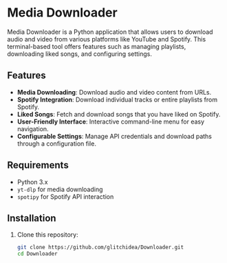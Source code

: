 # Media Downloader

Media Downloader is a Python application that allows users to download audio and video from various platforms like YouTube and Spotify. This terminal-based tool offers features such as managing playlists, downloading liked songs, and configuring settings.

## Features

- **Media Downloading**: Download audio and video content from URLs.
- **Spotify Integration**: Download individual tracks or entire playlists from Spotify.
- **Liked Songs**: Fetch and download songs that you have liked on Spotify.
- **User-Friendly Interface**: Interactive command-line menu for easy navigation.
- **Configurable Settings**: Manage API credentials and download paths through a configuration file.

## Requirements

- Python 3.x
- `yt-dlp` for media downloading
- `spotipy` for Spotify API interaction

## Installation

1. Clone this repository:
   ```bash
   git clone https://github.com/glitchidea/Downloader.git
   cd Downloader
